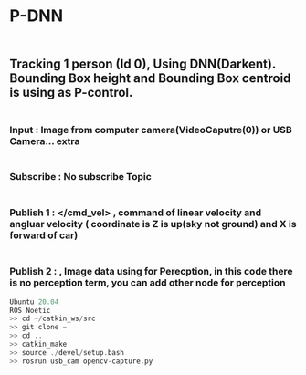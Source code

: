 # P-DNN

## <br/>Tracking 1 person (Id 0), Using DNN(Darkent). Bounding Box height and Bounding Box centroid is using as P-control.

### <br/> Input : Image from computer camera(VideoCaputre(0)) or USB Camera... extra

### <br/> Subscribe : No subscribe Topic

### <br/> Publish 1 : </cmd_vel> , command of linear velocity and angluar velocity ( coordinate is Z is up(sky not ground) and X is forward of car)

### <br/> Publish 2 : </camera> , Image data using for Perecption, in this code there is no perception term, you can add other node for perception


```c
Ubuntu 20.04
ROS Noetic
>> cd ~/catkin_ws/src
>> git clone ~
>> cd ..
>> catkin_make
>> source ./devel/setup.bash
>> rosrun usb_cam opencv-capture.py
```
